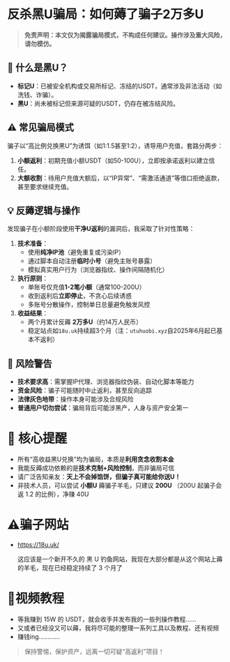 # 反杀黑U骗局：如何薅了骗子2万多U

> **免责声明：本文仅为揭露骗局模式，不构成任何建议。操作涉及重大风险，请勿模仿。**

## 🤔 什么是黑U？

- **标记U**：已被安全机构或交易所标记、冻结的USDT，通常涉及非法活动（如洗钱、诈骗）。
- **黑U**：尚未被标记但来源可疑的USDT，仍存在被冻结风险。

## ⚠️ 常见骗局模式

骗子以“高比例兑换黑U”为诱饵（如1:1.5甚至1:2），诱导用户充值，套路分两步：

1. **小额返利**：初期充值小额USDT（如50-100U），立即按承诺返利以建立信任。
2. **大额收割**：待用户充值大额后，以“IP异常”、“需激活通道”等借口拒绝返款，甚至要求继续充值。

## 💡 反薅逻辑与操作

发现骗子在小额阶段使用**干净U返利**的漏洞后，我采取了针对性策略：

1. **技术准备**：
   - 使用**纯净IP池**（避免重复或污染IP）
   - 通过脚本自动注册**临时小号**（避免主账号暴露）
   - 模拟真实用户行为（浏览器指纹、操作间隔随机化）
2. **执行原则**：
   - 单账号仅充值**1-2笔小额**（通常100-200U）
   - 收到返利后**立即停止**，不贪心后续诱惑
   - 多账号分散操作，控制单日总量避免触发风控
3. **收益结果**：
   - 两个月累计反薅 **2万多U**（约14万人民币）
   - 稳定站点如`18u.uk`持续超3个月（注：`utuhuobi.xyz`自2025年6月起已基本不返利）

## 🔞 风险警告

- **技术要求高**：需掌握IP代理、浏览器指纹伪装、自动化脚本等能力
- **资金风险**：骗子可能随时中止返利，甚至反向追踪
- **法律灰色地带**：操作本身可能涉及合规风险
- **普通用户切勿尝试**：骗局背后可能涉黑产，人身与资产安全第一

# 💎 核心提醒

- 所有“高收益黑U兑换”均为骗局，本质是**利用贪念收割本金**
- 我能反薅成功依赖的是**技术克制+风险控制**，而非骗局可信
- 请广泛告知亲友：**天上不会掉馅饼，但骗子真可能给你送U！**
- 非技术人员，可以尝试 **小额U** 薅骗子羊毛，只建议 **200U** （200U 起骗子会返 1.2 的比例），净赚 40U

# ⚠️骗子网站

- https://18u.uk/

  这应该是一个新开不久的 黑 U 钓鱼网站，我现在大部分都是从这个网站上薅的羊毛，现在已经稳定持续了 3 个月了

# 📄视频教程

- 等我赚到 15W 的 USDT，就会收手并发布我的一些列操作教程……
- 又或者已经没又可以薅，我将尽可能的整理一系列工具以及教程、还有视频
- 赚钱ing…………

> 保持警惕，保护资产，远离一切可疑“高返利”项目！

